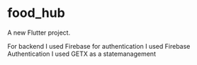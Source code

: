 # food_hub

A new Flutter project.

For backend I used Firebase
for authentication I used Firebase Authentication
I used GETX as a statemanagement
